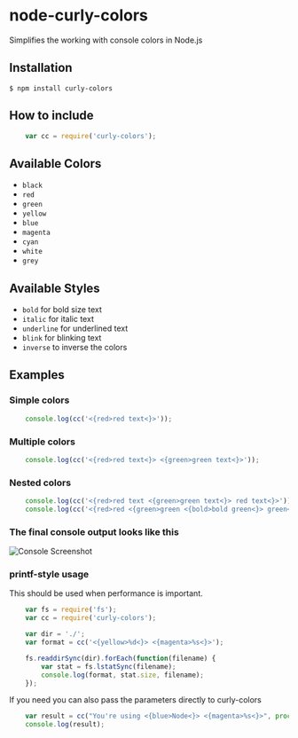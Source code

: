 # node-curly-colors

Simplifies the working with console colors in Node.js

## Installation

    $ npm install curly-colors

## How to include

```js
    var cc = require('curly-colors');
```

## Available Colors

- `black`
- `red`
- `green`
- `yellow`
- `blue`
- `magenta`
- `cyan`
- `white`
- `grey`

## Available Styles

- `bold` for bold size text
- `italic` for italic text
- `underline` for underlined text
- `blink` for blinking text
- `inverse` to inverse the colors

## Examples

### Simple colors

```js
    console.log(cc('<{red>red text<}>'));
```

### Multiple colors

```js
    console.log(cc('<{red>red text<}> <{green>green text<}>'));
```

### Nested colors

```js
    console.log(cc('<{red>red text <{green>green text<}> red text<}>'));
    console.log(cc('<{red>red <{green>green <{bold>bold green<}> green<}> red<}>'));
```

### 

### The final console output looks like this
![Console Screenshot](http://i.imgur.com/5p2AhjL.png)

### printf-style usage
This should be used when performance is important.

```js
    var fs = require('fs');
    var cc = require('curly-colors');

    var dir = './';
    var format = cc('<{yellow>%d<}> <{magenta>%s<}>');

    fs.readdirSync(dir).forEach(function(filename) {
        var stat = fs.lstatSync(filename);
        console.log(format, stat.size, filename);
    });
```

If you need you can also pass the parameters directly to curly-colors

```js
    var result = cc("You're using <{blue>Node<}> <{magenta>%s<}>", process.version);
    console.log(result);
```
